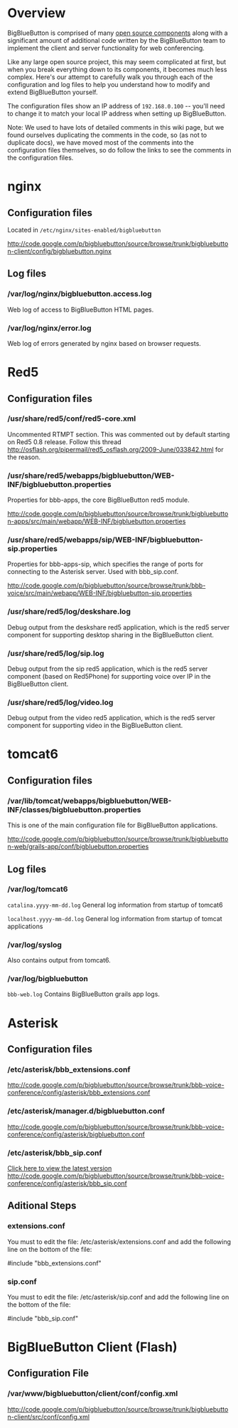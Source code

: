 

# Overview #

BigBlueButton is comprised of many [open source components](http://www.bigbluebutton.org/components) along with a significant amount of additional code written by the BigBlueButton team to implement the client and server functionality for web conferencing.

Like any large open source project, this may seem complicated at first, but when you break everything down to its components, it becomes much less complex.  Here's our attempt to carefully walk you through each of the configuration and log files to help you understand how to modify and extend BigBlueButton yourself.

The configuration files show an IP address of `192.168.0.100` -- you'll need to change it to match your local IP address when setting up BigBlueButton.

Note: We used to have lots of detailed comments in this wiki page, but we found ourselves duplicating the comments in the code, so (as not to duplicate docs), we have moved most of the comments into the configuration files themselves, so do follow the links to see the comments in the configuration files.

# nginx #

## Configuration files ##

Located in `/etc/nginx/sites-enabled/bigbluebutton`

http://code.google.com/p/bigbluebutton/source/browse/trunk/bigbluebutton-client/config/bigbluebutton.nginx

## Log files ##

### /var/log/nginx/bigbluebutton.access.log ###
Web log of access to BigBlueButton HTML pages.

### /var/log/nginx/error.log ###
Web log of errors generated by nginx based on browser requests.


# Red5 #

## Configuration files ##

### /usr/share/red5/conf/red5-core.xml ###
Uncommented RTMPT section. This was commented out by default starting on Red5 0.8 release.
Follow this thread http://osflash.org/pipermail/red5_osflash.org/2009-June/033842.html for the reason.

### /usr/share/red5/webapps/bigbluebutton/WEB-INF/bigbluebutton.properties ###
Properties for bbb-apps, the core BigBlueButton red5 module.

http://code.google.com/p/bigbluebutton/source/browse/trunk/bigbluebutton-apps/src/main/webapp/WEB-INF/bigbluebutton.properties

### /usr/share/red5/webapps/sip/WEB-INF/bigbluebutton-sip.properties ###
Properties for bbb-apps-sip, which specifies the range of ports for connecting to the Asterisk server.  Used with bbb\_sip.conf.

http://code.google.com/p/bigbluebutton/source/browse/trunk/bbb-voice/src/main/webapp/WEB-INF/bigbluebutton-sip.properties

### /usr/share/red5/log/deskshare.log ###
Debug output from the deskshare red5 application, which is the red5 server component  for supporting desktop sharing in the BigBlueButton client.

### /usr/share/red5/log/sip.log ###
Debug output from the sip red5 application, which is the red5 server component (based on Red5Phone) for supporting voice over IP in the BigBlueButton client.

### /usr/share/red5/log/video.log ###
Debug output from the video red5 application, which is the red5 server component for supporting video in the BigBlueButton client.



# tomcat6 #

## Configuration files ##

### /var/lib/tomcat/webapps/bigbluebutton/WEB-INF/classes/bigbluebutton.properties ###
This is one of the main configuration file for BigBlueButton applications.

http://code.google.com/p/bigbluebutton/source/browse/trunk/bigbluebutton-web/grails-app/conf/bigbluebutton.properties

## Log files ##
### /var/log/tomcat6 ###
`catalina.yyyy-mm-dd.log`
General log information from startup of tomcat6

`localhost.yyyy-mm-dd.log`
General log information from startup of tomcat applications

### /var/log/syslog ###
Also contains output from tomcat6.

### /var/log/bigbluebutton ###
`bbb-web.log`
Contains BigBlueButton grails app logs.


# Asterisk #
## Configuration files ##
### /etc/asterisk/bbb\_extensions.conf ###

http://code.google.com/p/bigbluebutton/source/browse/trunk/bbb-voice-conference/config/asterisk/bbb_extensions.conf

### /etc/asterisk/manager.d/bigbluebutton.conf ###

http://code.google.com/p/bigbluebutton/source/browse/trunk/bbb-voice-conference/config/asterisk/bigbluebutton.conf

### /etc/asterisk/bbb\_sip.conf ###

[Click here to view the latest version](http://code.google.com/p/bigbluebutton/source/browse/trunk/bigbluebutton-client/src/conf/config.xml)
http://code.google.com/p/bigbluebutton/source/browse/trunk/bbb-voice-conference/config/asterisk/bbb_sip.conf

## Aditional Steps ##

### extensions.conf ###
You must to edit the file: /etc/asterisk/extensions.conf and add the following line on the bottom of the file:

#include "bbb\_extensions.conf"

### sip.conf ###

You must to edit the file: /etc/asterisk/sip.conf and add the following line on the bottom of the file:

#include "bbb\_sip.conf"



# BigBlueButton Client (Flash) #
## Configuration File ##
### /var/www/bigbluebutton/client/conf/config.xml ###

http://code.google.com/p/bigbluebutton/source/browse/trunk/bigbluebutton-client/src/conf/config.xml